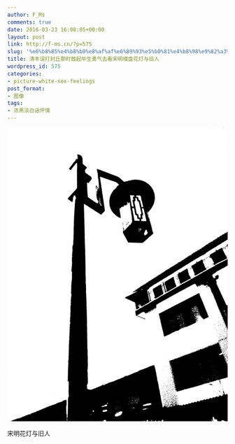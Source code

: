 ```yaml
---
author: F_Ms
comments: true
date: 2016-03-23 16:08:05+00:00
layout: post
link: http://f-ms.cn/?p=575
slug: '%e6%b8%85%e4%b8%b0%e8%af%af%e6%89%93%e5%b0%81%e4%b8%98%e9%82%a3%e6%97%b6%e9%bc%93%e8%b5%b7%e6%af%95%e7%94%9f%e5%8b%87%e6%b0%94%e5%8e%bb%e7%9c%8b%e5%ae%8b%e6%98%8e%e6%a5%bc%e7%9b%98%e8%8a%b1%e7%81%af'
title: 清丰误打封丘那时鼓起毕生勇气去看宋明楼盘花灯与旧人
wordpress_id: 575
categories:
- picture-white-sex-feelings
post_format:
- 图像
tags:
- 浓黑淡白话怀情
---
```


![黑白-色情怀_封丘_刘晓萌工作营销中心](/img/post/wp/2016/03/黑白-色情怀_封丘_刘晓萌工作营销中心.jpg)


宋明花灯与旧人

